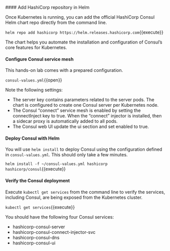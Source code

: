 #### Add HashiCorp repository in Helm

Once Kubernetes is running, you can add the official HashiCorp Consul Helm chart repo directly from the command line.

`helm repo add hashicorp https://helm.releases.hashicorp.com`{{execute}}

The chart helps you automate the installation and configuration of Consul’s core features for Kubernetes.

#### Configure Consul service mesh

This hands-on lab comes with a prepared configuration.

`consul-values.yml`{{open}}

Note the following settings:

* The server key contains parameters related to the server pods. The chart is configured to create one Consul server per Kubernetes node.
* The Consul “connect” service mesh is enabled by setting the connectInject key to true. When the “connect” injector is installed, then a sidecar proxy is automatically added to all pods.
* The Consul web UI update the ui section and set enabled to true.

#### Deploy Consul with Helm

You will use `helm install` to deploy Consul using the configuration defined in `consul-values.yml`. This should only take a few minutes. 

`helm install -f ~/consul-values.yml hashicorp hashicorp/consul`{{execute}}

#### Verify the Consul deployment

Execute `kubectl get services` from the command line to verify the services, including Consul, are being exposed from the Kubernetes cluster.

`kubectl get services`{{execute}}

You should have the following four Consul services:

* hashicorp-consul-server
* hashicorp-consul-connect-injector-svc                                                                    
* hashicorp-consul-dns
* hashicorp-consul-ui
